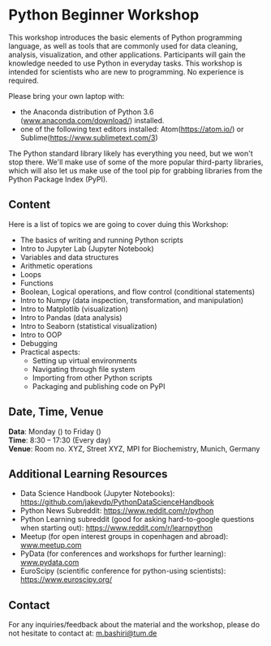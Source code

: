 # Python Beginner Workshop
This workshop introduces the basic elements of Python programming language, as well as tools that are commonly used for data cleaning, analysis, visualization, and other applications. Participants will gain the knowledge needed to use Python in everyday tasks. This workshop is intended for scientists who are new to programming. No experience is required.

Please bring your own laptop with:
- the Anaconda distribution of Python 3.6 (www.anaconda.com/download/) installed.
- one of the following text editors installed: Atom(https://atom.io/) or Sublime(https://www.sublimetext.com/3)

The Python standard library likely has everything you need, but we won't stop there. We'll make use of some of the more popular third-party libraries, which will also let us make use of the tool pip for grabbing libraries from the Python Package Index (PyPI).


## Content
Here is a list of topics we are going to cover duing this Workshop:
- The basics of writing and running Python scripts
- Intro to Jupyter Lab (Jupyter Notebook)
- Variables and data structures
- Arithmetic operations
- Loops
- Functions
- Boolean, Logical operations, and flow control (conditional statements)
- Intro to Numpy (data inspection, transformation, and manipulation)
- Intro to Matplotlib (visualization)
- Intro to Pandas (data analysis)
- Intro to Seaborn (statistical visualization)
- Intro to OOP
- Debugging
- Practical aspects:
    - Setting up virtual environments
    - Navigating through file system
    - Importing from other Python scripts
    - Packaging and publishing code on PyPI


## Date, Time, Venue
**Data**: Monday () to Friday () <br>
**Time**: 8:30 – 17:30 (Every day) <br>
**Venue**: Room no. XYZ, Street XYZ, MPI for Biochemistry, Munich, Germany


## Additional Learning Resources

- Data Science Handbook (Jupyter Notebooks): https://github.com/jakevdp/PythonDataScienceHandbook
- Python News Subreddit: https://www.reddit.com/r/python
- Python Learning subreddit (good for asking hard-to-google questions when starting out): https://www.reddit.com/r/learnpython
- Meetup (for open interest groups in copenhagen and abroad): www.meetup.com
- PyData (for conferences and workshops for further learning): www.pydata.com
- EuroScipy (scientific conference for python-using scientists): https://www.euroscipy.org/


## Contact
For any inquiries/feedback about the material and the workshop, please do not hesitate to contact at: m.bashiri@tum.de
